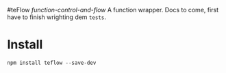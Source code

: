 #teFlow _function-control-and-flow_
A function wrapper. Docs to come, first have to finish wrighting dem `tests`.

# Install

```
npm install teflow --save-dev
```


